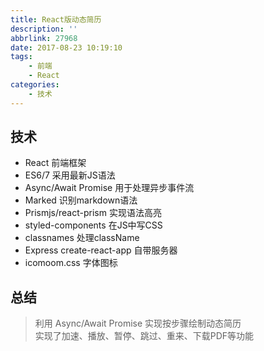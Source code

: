```yaml
---
title: React版动态简历
description: ''
abbrlink: 27968
date: 2017-08-23 10:19:10
tags: 
    - 前端
    - React
categories:
    - 技术
---
```



## 技术

- React  前端框架
- ES6/7 采用最新JS语法
- Async/Await Promise 用于处理异步事件流
- Marked 识别markdown语法
- Prismjs/react-prism 实现语法高亮
- styled-components 在JS中写CSS
- classnames 处理className
- Express create-react-app 自带服务器
- icomoom.css 字体图标


## 总结
> 利用 Async/Await Promise 实现按步骤绘制动态简历  
> 实现了加速、播放、暂停、跳过、重来、下载PDF等功能
